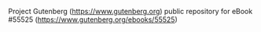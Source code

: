 Project Gutenberg (https://www.gutenberg.org) public repository for
eBook #55525 (https://www.gutenberg.org/ebooks/55525)
